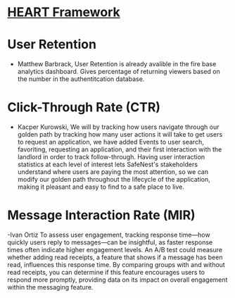 # [HEART Framework](https://docs.google.com/presentation/d/1ja8YenRLxhmb2Lo2L2O60biRtyYKyQET_7ciz2ZIjdI/edit?usp=sharing)

# User Retention
- Matthew Barbrack, User Retention is already avalible in the fire base analytics dashboard. Gives percentage of returning viewers based 
on the number in the authentitcation database.

# Click-Through Rate (CTR)
- Kacper Kurowski, We will by tracking how users navigate through our golden path by tracking how many user actions it will take to get users to request an application, we have added Events to user search, favoriting, requesting an application, and their first interaction with the landlord in order to track follow-through. Having user interaction statistics at each level of interest lets SafeNest's stakeholders understand where users are paying the most attention, so we can modify our golden path throughout the lifecycle of the application, making it pleasant and easy to find to a safe place to live.  


# Message Interaction Rate (MIR)
-Ivan Ortiz To assess user engagement, tracking response time—how quickly users reply to messages—can be insightful, as faster response times often indicate higher engagement levels. An A/B test could measure whether adding read receipts, a feature that shows if a message has been read, influences this response time. By comparing groups with and without read receipts, you can determine if this feature encourages users to respond more promptly, providing data on its impact on overall engagement within the messaging feature.
